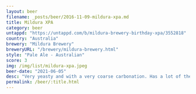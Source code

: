 ```yaml
---
layout: beer
filename: _posts/beer/2016-11-09-mildura-xpa.md
title: Mildura XPA
category: beer
untappd: "https://untappd.com/b/mildura-brewery-birthday-xpa/3552818"
country: "Australia"
brewery: "Mildura Brewery"
breweryURL: "/brewery/mildura-brewery.html"
style: "Pale Ale - Australian"
score: 3
img: /img/list/mildura-xpa.jpeg
beer-date: "2021-06-05"
desc: "Very yeasty and with a very coarse carbonation. Has a lot of the flavours that I don’t want in my home brew. Just too yeasty"
permalink: /beer/:title.html
---
```

